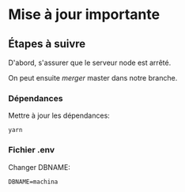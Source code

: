 # Mise à jour importante

## Étapes à suivre

D'abord, s'assurer que le serveur node est arrêté.

On peut ensuite *merger* master dans notre branche.

### Dépendances
Mettre à jour les dépendances:
```
yarn
```

### Fichier .env
Changer DBNAME:
```
DBNAME=machina
```
